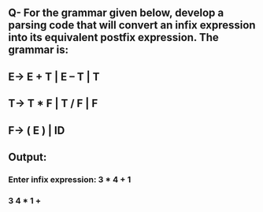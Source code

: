 ## Q- For the grammar given below, develop a parsing code that will convert an infix expression into its equivalent postfix expression. The grammar is:
## E→ E + T | E – T | T
## T→ T * F | T / F | F
## F→ ( E ) | ID

## Output:

###  Enter infix expression: 3 * 4 + 1
###  3 4 * 1 +
